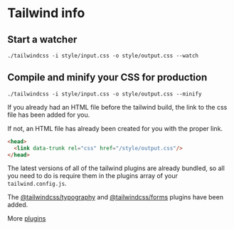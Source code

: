 # Tailwind info

## Start a watcher
`./tailwindcss -i style/input.css -o style/output.css --watch`

## Compile and minify your CSS for production
`./tailwindcss -i style/input.css -o style/output.css --minify`

If you already had an HTML file before the tailwind build, the link to the css file has been added for you. 

If not, an HTML file has already been created for you with the proper link.

```html
<head>
  <link data-trunk rel="css" href="/style/output.css"/>
</head>
```

The latest versions of all of the tailwind plugins are already bundled, so all you need to do is require them in the plugins array of your `tailwind.config.js`.

The [@tailwindcss/typography](https://tailwindcss.com/docs/typography-plugin) and [@tailwindcss/forms](https://github.com/tailwindlabs/tailwindcss-forms) plugins have been added. 

More [plugins](https://tailwindcss.com/docs/plugins#official-plugins)


